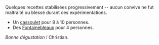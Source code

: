 Quelques recettes stabilisées progressivement -- aucun convive ne fut
maltraité ou blessé durant ces expérimentations.

- Un [cassoulet](./cassoulet.md) pour 8 à 10 personnes.
- Des [Fontainebleaux](./fontainebleau.md) pour 4 personnes.

*Bonne dégustation !*
Christian.
